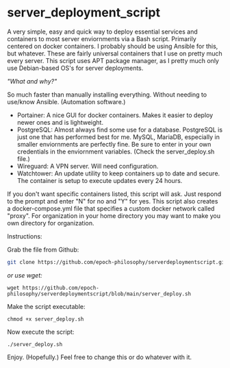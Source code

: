 # server_deployment_script
A very simple, easy and quick way to deploy essential services and containers to most server enviornments via a Bash script. Primarily centered on docker containers. I probably should be using Ansible for this, but whatever.
These are fairly universal containers that I use on pretty much every server. This script uses APT package manager, as I pretty much only use Debian-based OS's for server deployments.

*"What and why?"*

So much faster than manually installing everything. Without needing to use/know Ansible. (Automation software.)
- Portainer: A nice GUI for docker containers. Makes it easier to deploy newer ones and is lightweight.
- PostgreSQL: Almost always find some use for a database. PostgreSQL is just one that has performed best for me. MySQL, MariaDB, especially in smaller enviornments are perfectly fine. Be sure to enter in your own credentials in the enviornment variables. (Check the server_deploy.sh file.)
- Wireguard: A VPN server. Will need configuration.
- Watchtower: An update utility to keep containers up to date and secure. The container is setup to execute updates every 24 hours.

If you don't want specific containers listed, this script will ask. Just respond to the prompt and enter "N" for no and "Y" for yes.
This script also creates a docker-compose.yml file that specifies a custom docker network called "proxy". 
For organization in your home directory you may want to make you own directory for organization.

Instructions:

Grab the file from Github:
```bash
git clone https://github.com/epoch-philosophy/serverdeploymentscript.git
```
*or use wget:*
```
wget https://github.com/epoch-philosophy/serverdeploymentscript/blob/main/server_deploy.sh
```
Make the script executable:

```
chmod +x server_deploy.sh
```

Now execute the script:
```
./server_deploy.sh
```

Enjoy. (Hopefully.) Feel free to change this or do whatever with it.
